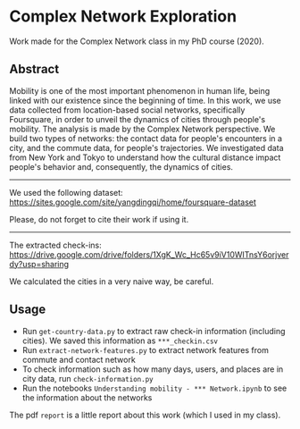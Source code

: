# Complex Network Exploration

Work made for the Complex Network class in my PhD course (2020).

## Abstract 

Mobility is one of the most important phenomenon in human life, being linked with our existence since the beginning of time. 
In this work, we use data collected from location-based social networks, specifically Foursquare, in order to unveil the dynamics of cities through people's mobility. 
The analysis is made by the Complex Network perspective. 
We build two types of networks: the contact data for people's encounters in a city, and the commute data, for people's trajectories.
We investigated data from New York and Tokyo to understand how the cultural distance impact people's behavior and, consequently, the dynamics of cities.

---

We used the following dataset: https://sites.google.com/site/yangdingqi/home/foursquare-dataset

Please, do not forget to cite their work if using it.

---

The extracted check-ins: https://drive.google.com/drive/folders/1XgK_Wc_Hc65v9iV10WITnsY6orjverdy?usp=sharing

We calculated the cities in a very naive way, be careful.

## Usage 

* Run ```get-country-data.py``` to extract raw check-in information (including cities). We saved this information as ```***_checkin.csv```
* Run ```extract-network-features.py``` to extract network features from commute and contact network
* To check information such as how many days, users, and places are in city data, run ```check-information.py```
* Run the notebooks ```Understanding mobility - *** Network.ipynb``` to see the information about the networks

The pdf ```report``` is a little report about this work (which I used in my class).


